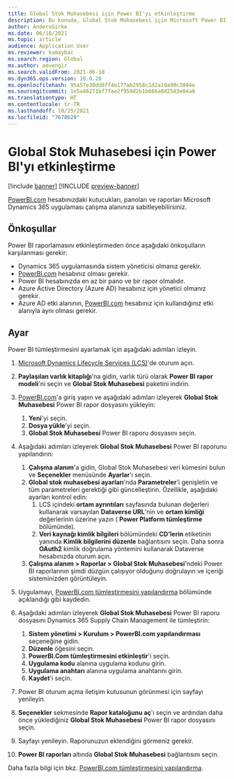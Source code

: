```yaml
---
title: Global Stok Muhasebesi için Power BI'yı etkinleştirme
description: Bu konuda, Global Stok Muhasebesi için Microsoft Power BI'yı nasıl etkinleştirebileceğiniz açıklanmaktadır.
author: AndersGirke
ms.date: 06/18/2021
ms.topic: article
audience: Application User
ms.reviewer: kamaybac
ms.search.region: Global
ms.author: aevengir
ms.search.validFrom: 2021-06-18
ms.dyn365.ops.version: 10.0.20
ms.openlocfilehash: 95a57e30dd8ff4e177ab2958c1d2a19a90c3894e
ms.sourcegitcommit: 1e5a46271bf7fae2f958d2b1b666a8d2583e04a8
ms.translationtype: HT
ms.contentlocale: tr-TR
ms.lasthandoff: 10/25/2021
ms.locfileid: "7678629"
---
```

# <a name="enable-power-bi-for-global-inventory-accounting"></a>Global Stok Muhasebesi için Power BI'yı etkinleştirme

[!include [banner](../includes/banner.md)]
[!INCLUDE [preview-banner](../includes/preview-banner.md)] <!--KFM: Until 4/30/2022 -->

[PowerBI.com](https://powerbi.com/) hesabınızdaki kutucukları, panoları ve raporları Microsoft Dynamics 365 uygulaması çalışma alanınıza sabitleyebilirsiniz.

## <a name="prerequisites"></a>Önkoşullar

Power BI raporlamasını etkinleştirmeden önce aşağıdaki önkoşulların karşılanması gerekir:

- Dynamics 365 uygulamasında sistem yöneticisi olmanız gerekir.
- [PowerBI.com](https://powerbi.com/) hesabınız olması gerekir.
- Power BI hesabınızda en az bir pano ve bir rapor olmalıdır.
- Azure Active Directory (Azure AD) hesabınız için yönetici olmanız gerekir.
- Azure AD etki alanının, [PowerBI.com](https://powerbi.com/) hesabınız için kullandığınız etki alanıyla aynı olması gerekir.

## <a name="setup"></a>Ayar

Power BI tümleştirmesini ayarlamak için aşağıdaki adımları izleyin.

1. [Microsoft Dynamics Lifecycle Services (LCS)](https://lcs.dynamics.com/Logon/Index)'de oturum açın.
1. **Paylaşılan varlık kitaplığı**'na gidin, varlık türü olarak **Power BI rapor modeli**'ni seçin ve **Global Stok Muhasebesi** paketini indirin. 
1. [PowerBI.com](https://app.powerbi.com/)'a giriş yapın ve aşağıdaki adımları izleyerek **Global Stok Muhasebesi** Power BI rapor dosyasını yükleyin:

    1. **Yeni**'yi seçin.
    1. **Dosya yükle**'yi seçin.
    1. **Global Stok Muhasebesi** Power BI raporu dosyasını seçin.

1. Aşağıdaki adımları izleyerek **Global Stok Muhasebesi** Power BI raporunu yapılandırın:

    1. **Çalışma alanım**'a gidin, Global Stok Muhasebesi veri kümesini bulun ve **Seçenekler** menüsünde **Ayarlar**'ı seçin.
    1. **Global stok muhasebesi ayarları**'nda **Parametreler**'i genişletin ve tüm parametreleri gerektiği gibi güncelleştirin. Özellikle, aşağıdaki ayarları kontrol edin:
        1. LCS içindeki **ortam ayrıntıları** sayfasında bulunan değerleri kullanarak varsayılan **Dataverse URL**'nin ve **ortam kimliği** değerlerinin üzerine yazın ( **Power Platform tümleştirme** bölümünde).
        1. **Veri kaynağı kimlik bilgileri** bölümündeki **CD'lerin** etiketinin yanında **Kimlik bilgilerini düzenle** bağlantısını seçin. Daha sonra **OAuth2** kimlik doğrulama yöntemini kullanarak Dataverse hesabınızda oturum açın.
    1. **Çalışma alanım \> Raporlar \> Global Stok Muhasebesi**'ndeki Power BI raporlarının şimdi düzgün çalışıyor olduğunu doğrulayın ve içeriği sisteminizden görüntüleyin.

1. Uygulamayı, [PowerBI.com tümleştirmesini yapılandırma](../../fin-ops-core/dev-itpro/analytics/configure-power-bi-integration.md#registration-process) bölümünde açıklandığı gibi kaydedin.
1. Aşağıdaki adımları izleyerek **Global Stok Muhasebesi** Power BI raporu dosyasını Dynamics 365 Supply Chain Management ile tümleştirin:

    1. **Sistem yönetimi \> Kurulum \> PowerBI.com yapılandırması** seçeneğine gidin.
    1. **Düzenle** öğesini seçin.
    1. **PowerBI.Com tümleştirmesini etkinleştir**'i seçin.
    1. **Uygulama kodu** alanına uygulama kodunu girin.
    1. **Uygulama anahtarı** alanına uygulama anahtarını girin.
    1. **Kaydet**'i seçin.

1. Power BI oturum açma iletişim kutusunun görünmesi için sayfayı yenileyin.
1. **Seçenekler** sekmesinde **Rapor kataloğunu aç**'ı seçin ve ardından daha önce yüklediğiniz **Global Stok Muhasebesi** Power BI rapor dosyasını seçin.
1. Sayfayı yenileyin. Raporunuzun eklendiğini görmeniz gerekir.
1. **Power BI raporları** altında **Global Stok Muhasebesi** bağlantısını seçin.

Daha fazla bilgi için bkz. [PowerBI.com tümleştirmesini yapılandırma](../../fin-ops-core/dev-itpro/analytics/configure-power-bi-integration.md).
